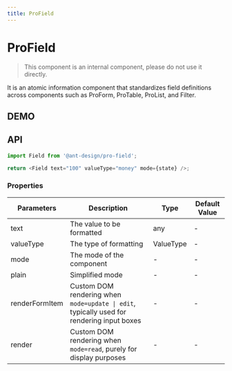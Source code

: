 ```yaml
---
title: ProField
---
```


# ProField

> This component is an internal component, please do not use it directly.

It is an atomic information component that standardizes field definitions across components such as ProForm, ProTable, ProList, and Filter.

## DEMO

<code src="../../demos/field/base.tsx" ></code>

<code src="../../demos/field/base_test.tsx" debug></code>

<code src="../../demos/field/search-value.tsx" debug></code>

<code src="../../demos/field/search-value-autoClearSearchValue.tsx" debug></code>

<code src="../../demos/field/tree-select-search-value.tsx" debug></code>

<code src="../../demos/field/select-request.tsx" debug></code>

## API

```typescript | pure
import Field from '@ant-design/pro-field';

return <Field text="100" valueType="money" mode={state} />;
```

### Properties

| Parameters | Description | Type | Default Value |
| --- | --- | --- | --- |
| text | The value to be formatted | any | - |
| valueType | The type of formatting | ValueType | - |
| mode | The mode of the component | - | - |
| plain | Simplified mode | - | - |
| renderFormItem | Custom DOM rendering when `mode=update \| edit`, typically used for rendering input boxes | - | - |
| render | Custom DOM rendering when `mode=read`, purely for display purposes | - | - |
